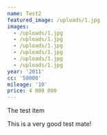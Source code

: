 ```yaml
---
name: Test2
featured_image: /uploads/1.jpg
images: 
  - /uploads/1.jpg
  - /uploads/1.jpg
  - /uploads/1.jpg
  - /uploads/1.jpg
  - /uploads/1.jpg
  - /uploads/1.jpg
year: '2011'
cc: '50000'
mileage: '10'
price: 4 000 000
---
```


The test item

This is a very good test mate!
